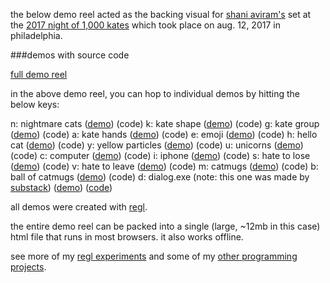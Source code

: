 the below demo reel acted as the backing visual for [shani
aviram's](http://shaniaviram.net/) set at the [2017 night of 1,000
kates](https://www.facebook.com/1000kates) which took place 
on aug. 12, 2017 in philadelphia.



###demos with source code


[full demo reel](https://kitties.neocities.org/kate.html)

in the above demo reel, you can hop to individual demos by hitting the below
keys:

n: nightmare cats ([demo](https://kitties.neocities.org/nightmarecats.html)) (code)
k: kate shape ([demo](https://kitties.neocities.org/deepergeometry.html)) (code)
g: kate group ([demo](https://kitties.neocities.org/k116.html)) (code)
a: kate hands ([demo](https://kitties.neocities.org/kbhands.html)) (code)
e: emoji ([demo](https://kitties.neocities.org/emoji.html)) (code)
h: hello cat ([demo](https://kitties.neocities.org/cathello2.html)) (code)
y: yellow particles ([demo](https://kitties.neocities.org/yellowparticlevortex.html)) (code)
u: unicorns ([demo](https://kitties.neocities.org/unicornwoo.html)) (code)
c: computer ([demo](https://kitties.neocities.org/computer.html)) (code)
i: iphone ([demo](https://kitties.neocities.org/iphone.html)) (code)
s: hate to lose ([demo](https://kitties.neocities.org/hatetolose.html)) (code)
v: hate to leave ([demo](https://kitties.neocities.org/hatetoleave.html)) (code)
m: catmugs ([demo](https://kitties.neocities.org/catmugwoo.html)) (code)
b: ball of catmugs ([demo](https://kitties.neocities.org/catmugball.html)) (code)
d: dialog.exe (note: this one was made by [substack](https://twitter.com/substack))
([demo](https://substack.neocities.org/dialog.exe/))
([code](https://github.com/substack/glart/tree/master/dialog.exe))

all demos were created with [regl](http://regl.party).

the entire demo reel can be packed into a single (large, ~12mb in this case) html file that runs in most browsers. it also works offline. 

see more of my [regl experiments](https://github.com/mk30/reglexperiments) and some of my [other programming projects](http://kukso.space/programming.html).
